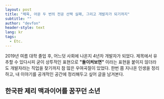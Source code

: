 ```yaml
---
layout: post
title: "체육, 어문 두 번의 전공 선택 실패, 그리고 개발자가 되기까지"
subtitle: ""
author: "devfon"
header-style: text
lang: kr
tags:
  - Etc.
---
```


2019년 여름 대학 졸업 후, 어느덧 사회에 나온지 4년차 개발자가 되었다. 제목에서 유추할 수 있다시피 굳이 상투적인 표현으로 **"돌이켜보면"** 이라는 표현을 붙이지 않더라도 개발자라는 직업을 찾기까지 참 많은 우여곡절이 있었다. 한번 쯤 지나온 인생을 정리하고, 내 이야기를 공개적인 공간에 정리해두고 싶어 글을 남겨본다.

## 한국판 제리 맥과이어를 꿈꾸던 소년
